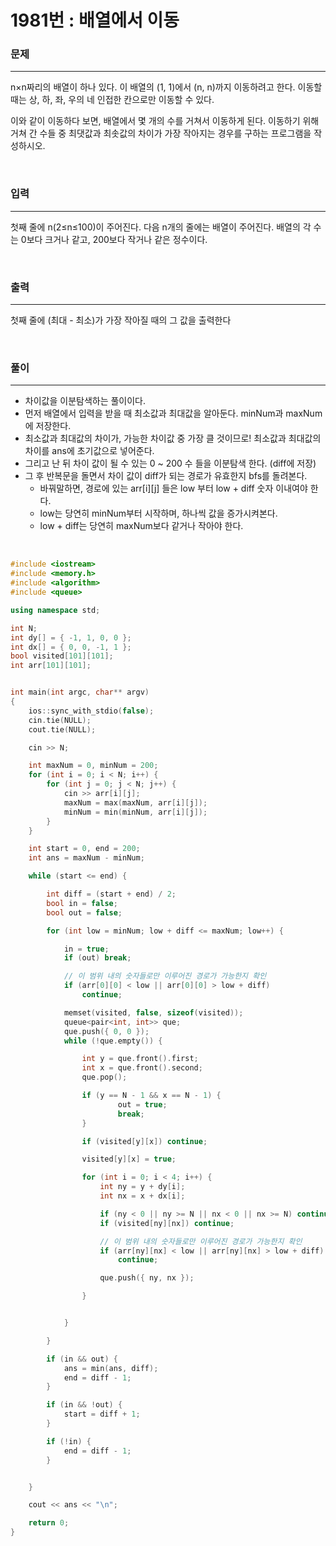 1981번 : 배열에서 이동
===
### 문제
---
n×n짜리의 배열이 하나 있다. 이 배열의 (1, 1)에서 (n, n)까지 이동하려고 한다. 이동할 때는 상, 하, 좌, 우의 네 인접한 칸으로만 이동할 수 있다.

이와 같이 이동하다 보면, 배열에서 몇 개의 수를 거쳐서 이동하게 된다. 이동하기 위해 거쳐 간 수들 중 최댓값과 최솟값의 차이가 가장 작아지는 경우를 구하는 프로그램을 작성하시오.

<br>

### 입력
---
첫째 줄에 n(2≤n≤100)이 주어진다. 다음 n개의 줄에는 배열이 주어진다. 배열의 각 수는 0보다 크거나 같고, 200보다 작거나 같은 정수이다.

<br>

### 출력
---
첫째 줄에 (최대 - 최소)가 가장 작아질 때의 그 값을 출력한다

<br>

### 풀이
---

- 차이값을 이분탐색하는 풀이이다.
- 먼저 배열에서 입력을 받을 때 최소값과 최대값을 알아둔다. minNum과 maxNum에 저장한다.
- 최소값과 최대값의 차이가, 가능한 차이값 중 가장 클 것이므로! 최소값과 최대값의 차이를 ans에 초기값으로 넣어준다.
- 그리고 난 뒤 차이 값이 될 수 있는 0 ~ 200 수 들을 이분탐색 한다. (diff에 저장)
- 그 후 반복문을 돌면서 차이 값이 diff가 되는 경로가 유효한지 bfs를 돌려본다.
  - 바꿔말하면, 경로에 있는 arr[i][j] 들은 low 부터 low + diff 숫자 이내여야 한다.
  - low는 당연히 minNum부터 시작하며, 하나씩 값을 증가시켜본다.
  - low + diff는 당연히 maxNum보다 같거나 작아야 한다.

<br>

```c++
#include <iostream>
#include <memory.h>
#include <algorithm>
#include <queue>

using namespace std;

int N;
int dy[] = { -1, 1, 0, 0 };
int dx[] = { 0, 0, -1, 1 };
bool visited[101][101];
int arr[101][101];


int main(int argc, char** argv)
{
	ios::sync_with_stdio(false);
	cin.tie(NULL);
	cout.tie(NULL);

	cin >> N;

	int maxNum = 0, minNum = 200;
	for (int i = 0; i < N; i++) {
		for (int j = 0; j < N; j++) {
			cin >> arr[i][j];
			maxNum = max(maxNum, arr[i][j]);
			minNum = min(minNum, arr[i][j]);
		}
	}

	int start = 0, end = 200;
	int ans = maxNum - minNum;

	while (start <= end) {

		int diff = (start + end) / 2;
		bool in = false;
		bool out = false;

		for (int low = minNum; low + diff <= maxNum; low++) {

			in = true;
			if (out) break;

			// 이 범위 내의 숫자들로만 이루어진 경로가 가능한지 확인
			if (arr[0][0] < low || arr[0][0] > low + diff)
				continue;

			memset(visited, false, sizeof(visited));
			queue<pair<int, int>> que;
			que.push({ 0, 0 });
			while (!que.empty()) {

				int y = que.front().first;
				int x = que.front().second;
				que.pop();

				if (y == N - 1 && x == N - 1) {
						out = true;
						break;
				}

				if (visited[y][x]) continue;

				visited[y][x] = true;

				for (int i = 0; i < 4; i++) {
					int ny = y + dy[i];
					int nx = x + dx[i];

					if (ny < 0 || ny >= N || nx < 0 || nx >= N) continue;
					if (visited[ny][nx]) continue;

					// 이 범위 내의 숫자들로만 이루어진 경로가 가능한지 확인
					if (arr[ny][nx] < low || arr[ny][nx] > low + diff)
						continue;

					que.push({ ny, nx });

				}


			}

		}

		if (in && out) {
			ans = min(ans, diff);
			end = diff - 1;
		}

		if (in && !out) {
			start = diff + 1;
		}

		if (!in) {
			end = diff - 1;
		}


	}

	cout << ans << "\n";

	return 0;
}
```
